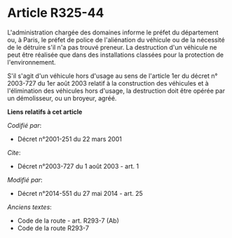 # Article R325-44

L'administration chargée des domaines informe le préfet du département ou, à Paris, le préfet de police de l'aliénation du
véhicule ou de la nécessité de le détruire s'il n'a pas trouvé preneur. La destruction d'un véhicule ne peut être réalisée
que dans des installations classées pour la protection de l'environnement. 

S'il s'agit d'un véhicule hors d'usage au sens de l'article 1er du décret n° 2003-727 du 1er août 2003 relatif à la
construction des véhicules et à l'élimination des véhicules hors d'usage, la destruction doit être opérée par un démolisseur,
ou un broyeur, agréé.

**Liens relatifs à cet article**

_Codifié par_:

  - Décret n°2001-251 du 22 mars 2001

_Cite_:

  - Décret n°2003-727 du 1 août 2003 - art. 1

_Modifié par_:

  - Décret n°2014-551 du 27 mai 2014 - art. 25

_Anciens textes_:

  - Code de la route - art. R293-7 (Ab)
  - Code de la route R293-7
